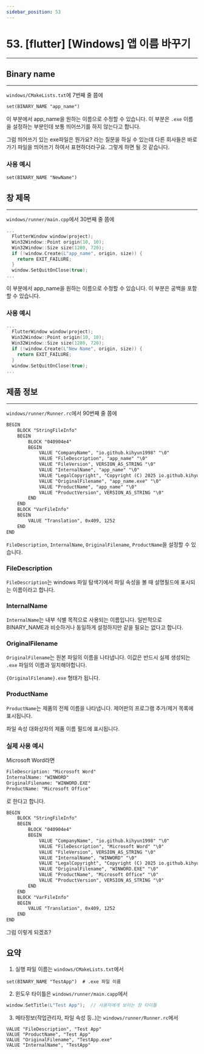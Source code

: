 ```yaml
---
sidebar_position: 53
---
```


# 53. [flutter] [Windows] 앱 이름 바꾸기
---

## Binary name
---

`windows/CMakeLists.txt`에 7번째 줄 쯤에

```txt
set(BINARY_NAME "app_name")
```

이 부분에서 app_name을 원하는 이름으로 수정할 수 있습니다. 이 부분은 `.exe` 이름을 설정하는 부분인데 보통 띄어쓰기를 하지 않는다고 합니다.

그럼 띄어쓰기 있는 exe파일은 뭔가요? 라는 질문을 하실 수 있는데 다른 회사들은 바로가기 파일을 띄어쓰기 하여서 표현하더라구요. 그렇게 하면 될 것 같습니다.

### 사용 예시

```txt
set(BINARY_NAME "NewName")
```

## 창 제목
---

`windows/runner/main.cpp`에서 30번째 줄 쯤에

```cpp
...
  FlutterWindow window(project);
  Win32Window::Point origin(10, 10);
  Win32Window::Size size(1280, 720);
  if (!window.Create(L"app_name", origin, size)) {
    return EXIT_FAILURE;
  }
  window.SetQuitOnClose(true);
...

```

이 부분에서 app_name을 원하는 이름으로 수정할 수 있습니다. 이 부분은 공백을 포함할 수 있습니다.

### 사용 예시

```cpp
...
  FlutterWindow window(project);
  Win32Window::Point origin(10, 10);
  Win32Window::Size size(1280, 720);
  if (!window.Create(L"New Name", origin, size)) {
    return EXIT_FAILURE;
  }
  window.SetQuitOnClose(true);
...

```


## 제품 정보
---

`windows/runner/Runner.rc`에서 90번째 줄 쯤에

```txt
BEGIN
    BLOCK "StringFileInfo"
    BEGIN
        BLOCK "040904e4"
        BEGIN
            VALUE "CompanyName", "io.github.kihyun1998" "\0"
            VALUE "FileDescription", "app_name" "\0"
            VALUE "FileVersion", VERSION_AS_STRING "\0"
            VALUE "InternalName", "app_name" "\0"
            VALUE "LegalCopyright", "Copyright (C) 2025 io.github.kihyun1998. All rights reserved." "\0"
            VALUE "OriginalFilename", "app_name.exe" "\0"
            VALUE "ProductName", "app_name" "\0"
            VALUE "ProductVersion", VERSION_AS_STRING "\0"
        END
    END
    BLOCK "VarFileInfo"
    BEGIN
        VALUE "Translation", 0x409, 1252
    END
END
```

`FileDescription`, `InternalName`, `OriginalFilename`, `ProductName`을 설정할 수 있습니다.


### FileDescription

`FileDescription`는 windows 파일 탐색기에서 파일 속성을 볼 때 설명필드에 표시되는 이름이라고 합니다.

### InternalName

`InternalName`는 내부 식별 목적으로 사용되는 이름입니다. 일반적으로 BINARY_NAME과 비슷하거나 동일하게 설정하지만 같을 필요는 없다고 합니다.

### OriginalFilename

`OriginalFilename`는 원본 파일의 이름을 나타냅니다. 이값은 반드시 실제 생성되는 `.exe` 파일의 이름과 일치해야합니다.

`{OriginalFilename}.exe` 형태가 됩니다.

### ProductName

`ProductName`는 제품의 전체 이름을 나타냅니다.
제어판의 프로그램 추가/제거 목록에 표시됩니다.

파일 속성 대화상자의 제품 이름 필드에 표시됩니다.


### 실제 사용 예시

Microsoft Word라면

```txt
FileDescription: "Microsoft Word"
InternalName: "WINWORD"
OriginalFilename: "WINWORD.EXE"
ProductName: "Microsoft Office"
```

로 한다고 합니다.


```txt
BEGIN
    BLOCK "StringFileInfo"
    BEGIN
        BLOCK "040904e4"
        BEGIN
            VALUE "CompanyName", "io.github.kihyun1998" "\0"
            VALUE "FileDescription", "Microsoft Word" "\0"
            VALUE "FileVersion", VERSION_AS_STRING "\0"
            VALUE "InternalName", "WINWORD" "\0"
            VALUE "LegalCopyright", "Copyright (C) 2025 io.github.kihyun1998. All rights reserved." "\0"
            VALUE "OriginalFilename", "WINWORD.EXE" "\0"
            VALUE "ProductName", "Microsoft Office" "\0"
            VALUE "ProductVersion", VERSION_AS_STRING "\0"
        END
    END
    BLOCK "VarFileInfo"
    BEGIN
        VALUE "Translation", 0x409, 1252
    END
END
```

그럼 이렇게 되겠죠?


## 요약

1. 실행 파일 이름는 `windows/CMakeLists.txt`에서

```text
set(BINARY_NAME "TestApp")  # .exe 파일 이름
```

2. 윈도우 타이틀은 `windows/runner/main.capp`에서 

```cpp
window.SetTitle(L"Test App");  // 사용자에게 보이는 창 타이틀
```

3. 메타정보(작업관리자, 파일 속성 등..)는 `windows/runner/Runner.rc`에서

```text
VALUE "FileDescription", "Test App"
VALUE "ProductName", "Test App"
VALUE "OriginalFilename", "TestApp.exe"
VALUE "InternalName", "TestApp"
```